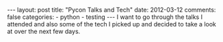 --- layout: post title: "Pycon Talks and Tech" date: 2012-03-12
comments: false categories: - python - testing ---
I want to go through the talks I attended and also some of the tech I
picked up and decided to take a look at over the next few days.
